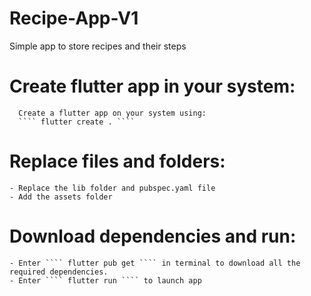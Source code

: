 # Recipe-App-V1
Simple app to store recipes and their steps 

# Create flutter app in your system: 

      Create a flutter app on your system using:
      ```` flutter create . ````

# Replace files and folders: 
  
    - Replace the lib folder and pubspec.yaml file
    - Add the assets folder
    
# Download dependencies and run: 

    - Enter ```` flutter pub get ```` in terminal to download all the required dependencies.
    - Enter ```` flutter run ```` to launch app
